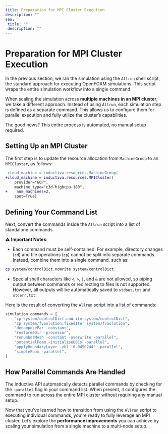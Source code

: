 ```yaml
---
title: Preparation for MPI Cluster Execution
description: ""
seo:
 title: ""
 description: ""
---
```


# Preparation for MPI Cluster Execution
In the previous section, we ran the simulation using the `Allrun` shell script, the standard approach for executing 
OpenFOAM simulations. This script wraps the entire simulation workflow into a single command.

When scaling the simulation across **multiple machines in an MPI cluster**, we
take a different approach. Instead of using `Allrun`, each simulation step is
defined as a separate command. This allows us to configure them for parallel
execution and fully utilize the cluster’s capabilities.

The good news? This entire process is automated, no manual setup required.

## Setting Up an MPI Cluster
The first step is to update the resource allocation from `MachineGroup` to an `MPICluster`, as follows:

```diff
-cloud_machine = inductiva.resources.MachineGroup(
+cloud_machine = inductiva.resources.MPICluster(
    provider="GCP",
    machine_type="c3d-highcpu-180",
+    num_machines=2,
    spot=True)
```

## Defining Your Command List
Next, convert the commands inside the `Allrun` script into a list of standalone commands.

⚠️ **Important Notes**: 
* Each command must be self-contained. For example, directory changes (`cd`) and file operations (`cp`) cannot be split into separate commands. Instead, combine them into a single command, such as:

```bash
cp system/controlDict.noWrite system/controlDict
```

* Special shell characters like `<`, `>`, `|`, and `&` are not allowed, so piping output between commands or redirecting to files is not supported. However, all outputs will be automatically saved to `stdout.txt` and `stderr.txt`.

Here is the result of converting the `Allrun` script into a list of commands:

```python
simulation_commands = [
    "cp system/controlDict.noWrite system/controlDict",
    "cp system/fvSolution.fixedIter system/fvSolution",
    "decomposePar -constant",
    "restore0Dir -processor",
    "renumberMesh -constant -overwrite -parallel",
    "potentialFoam -initialiseUBCs -parallel",
    "applyBoundaryLayer -ybl '0.0450244' -parallel",
    "simpleFoam -parallel",
]
```

## How Parallel Commands Are Handled
The Inductiva API automatically detects parallel commands
by checking for the `-parallel` flag in your command list. When present, it
configures the command to run across the entire MPI cluster without requiring
any manual setup.

Now that you’ve learned how to transition from using the `Allrun` script to executing individual commands, 
you're ready to fully leverage an MPI cluster. Let’s explore the **performance improvements** you can achieve 
by scaling your simulation from a single machine to a multi-node setup.


